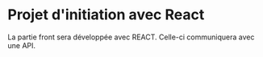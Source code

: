 # Projet d'initiation avec React

La partie front sera développée avec REACT. Celle-ci communiquera avec une API.

